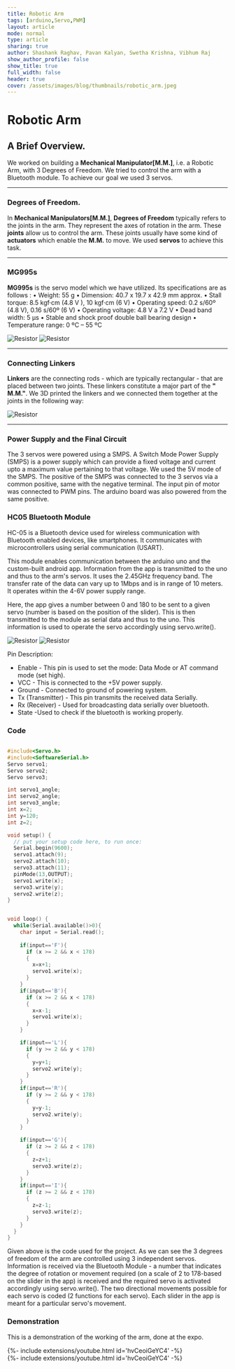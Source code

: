 ```yaml
---
title: Robotic Arm
tags: [arduino,Servo,PWM]
layout: article
mode: normal
type: article
sharing: true
author: Shashank Raghav, Pavan Kalyan, Swetha Krishna, Vibhum Raj
show_author_profile: false
show_title: true
full_width: false
header: true
cover: /assets/images/blog/thumbnails/robotic_arm.jpeg
---
```


# Robotic Arm
## A Brief Overview.
We worked on building a **Mechanical Manipulator[M.M.]**, i.e. a Robotic Arm, with 3 Degrees of Freedom. We tried to control the arm with a Bluetooth module. To achieve our goal we used 3 servos.
***
### Degrees of Freedom.
In **Mechanical Manipulators[M.M.]**, **Degrees of Freedom** typically refers to the joints in the arm. They represent the axes of rotation in the arm. These **joints** allow us to control the arm. These joints usually have some kind of **actuators** which enable the  **M.M.** to move. We used **servos** to achieve this task.

***
### MG995s
**MG995s** is the servo model which we have utilized. 
Its specifications are as follows :
• Weight: 55 g
• Dimension: 40.7 x 19.7 x 42.9 mm approx.
• Stall torque: 8.5 kgf·cm (4.8 V ), 10 kgf·cm (6 V)
• Operating speed: 0.2 s/60º (4.8 V), 0.16 s/60º (6 V)
• Operating voltage: 4.8 V a 7.2 V
• Dead band width: 5 µs
• Stable and shock proof double ball bearing design
• Temperature range: 0 ºC – 55 ºC


<img src="{{site.baseurl}}/assets/images/blog/Robotic-Arm/1.png" alt="Resistor" width=auto height=auto>

<img src="{{site.baseurl}}/assets/images/blog/Robotic-Arm/2.png" alt="Resistor" width=auto height=auto>

***
### Connecting Linkers
**Linkers** are the connecting rods - which are typically rectangular - that are placed between two joints. These linkers constitute a major part of the **" M.M."**. We 3D printed the linkers and we connected them together at the joints in the following way:

<img src="{{site.baseurl}}/assets/images/blog/Robotic-Arm/3.png" alt="Resistor" width=auto height=auto>


***

### Power Supply and the Final Circuit
The 3 servos were powered using a SMPS. A Switch Mode Power Supply (SMPS) is a power supply which can provide a fixed voltage and current upto a maximum value pertaining to that voltage.
We used the 5V mode of the SMPS.
The positive of the SMPS was connected to the 3 servos via a common positive, same with the negative terminal. The input pin of motor was connected to PWM pins. 
The arduino board was also powered from the same positive. 




### HC05 Bluetooth Module

HC-05 is a Bluetooth device used for wireless communication with Bluetooth enabled devices, like smartphones. It communicates with microcontrollers using serial communication (USART).

This module enables communication between the arduino uno and the custom-built android app. Information from the app is transmitted to the uno and thus to the arm's servos. It uses the 2.45GHz frequency band. The transfer rate of the data can vary up to 1Mbps and is in range of 10 meters. It operates within the 4-6V power supply range.

Here, the app gives a number between 0 and 180 to be sent to a given servo (number is based on the position of the slider). This is then transmitted to the module as serial data and thus to the uno. This information is used to operate the servo accordingly using servo.write().


<img src="{{site.baseurl}}/assets/images/blog/Robotic-Arm/4.png" alt="Resistor" width=auto height=auto>

<img src="{{site.baseurl}}/assets/images/blog/Robotic-Arm/5.png" alt="Resistor" width=auto height=auto>


Pin Description:

- Enable - This pin is used to set the mode: Data Mode or AT command mode (set high).
- VCC - This is connected to the +5V power supply.
- Ground - Connected to ground of powering system.
- Tx (Transmitter) - This pin transmits the received data Serially.
- Rx (Receiver) - Used for broadcasting data serially over bluetooth.
- State -Used to check if the bluetooth is working properly.

### Code

```c++

#include<Servo.h>
#include<SoftwareSerial.h>
Servo servo1;
Servo servo2;
Servo servo3;

int servo1_angle;
int servo2_angle;
int servo3_angle;
int x=2;
int y=120;
int z=2;

void setup() {
  // put your setup code here, to run once:
  Serial.begin(9600);
  servo1.attach(9);
  servo2.attach(10);
  servo3.attach(11);
  pinMode(13,OUTPUT);
  servo1.write(x);
  servo3.write(y);
  servo2.write(z);
}


void loop() {
  while(Serial.available()>0){
    char input = Serial.read();
    
    if(input=='F'){
      if (x >= 2 && x < 178)
      {
        x=x+1;
        servo1.write(x);
      }
    }
    if(input=='B'){
      if (x >= 2 && x < 178)
      {
        x=x-1;
        servo1.write(x);
      }
    }

    if(input=='L'){
      if (y >= 2 && y < 178)
      {
        y=y+1;
        servo2.write(y);
      }
    }
    if(input=='R'){
      if (y >= 2 && y < 178)
      {
        y=y-1;
        servo2.write(y);
      }
    }

    if(input=='G'){
      if (z >= 2 && z < 178)
      {
        z=z+1;
        servo3.write(z);
      }
    }
    if(input=='I'){
      if (z >= 2 && z < 178)
      {
        z=z-1;
        servo3.write(z);
      }
    }
  }
}
```

Given above is the code used for the project. As we can see the 3 degrees of freedom of the arm are controlled using 3 independent servos. Information is received via the Bluetooth Module - a number that indicates the degree of rotation or movement required (on a scale of 2 to 178-based on the slider in the app) is received and the required servo is activated accordingly using servo.write(). The two directional movements possible for each servo is coded (2 functions for each servo). Each slider in the app is meant for a particular servo's movement.

### Demonstration
This is a demonstration of the working of the arm, done at the expo.

<div>{%- include extensions/youtube.html id='hvCeoiGeYC4' -%}</div>

<div>{%- include extensions/youtube.html id='hvCeoiGeYC4' -%}</div>

